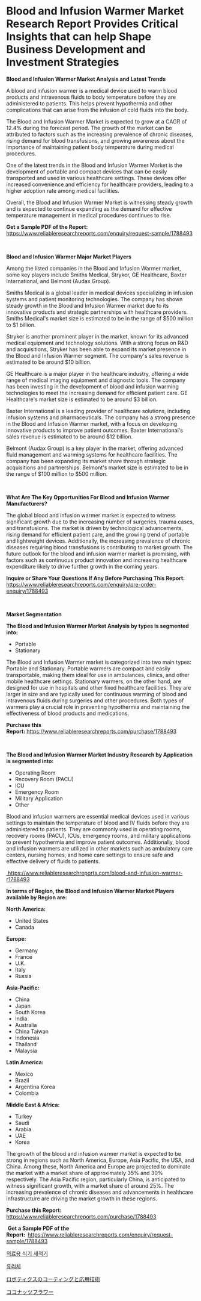 <p><h1>Blood and Infusion Warmer Market Research Report Provides Critical Insights that can help Shape Business Development and Investment Strategies</h1></p><p><strong>Blood and Infusion Warmer Market Analysis and Latest Trends</strong></p>
<p><p>A blood and infusion warmer is a medical device used to warm blood products and intravenous fluids to body temperature before they are administered to patients. This helps prevent hypothermia and other complications that can arise from the infusion of cold fluids into the body.</p><p>The Blood and Infusion Warmer Market is expected to grow at a CAGR of 12.4% during the forecast period. The growth of the market can be attributed to factors such as the increasing prevalence of chronic diseases, rising demand for blood transfusions, and growing awareness about the importance of maintaining patient body temperature during medical procedures.</p><p>One of the latest trends in the Blood and Infusion Warmer Market is the development of portable and compact devices that can be easily transported and used in various healthcare settings. These devices offer increased convenience and efficiency for healthcare providers, leading to a higher adoption rate among medical facilities.</p><p>Overall, the Blood and Infusion Warmer Market is witnessing steady growth and is expected to continue expanding as the demand for effective temperature management in medical procedures continues to rise.</p></p>
<p><strong>Get a Sample PDF of the Report:&nbsp;</strong> <a href="https://www.reliableresearchreports.com/enquiry/request-sample/1788493">https://www.reliableresearchreports.com/enquiry/request-sample/1788493</a></p>
<p>&nbsp;</p>
<p><strong>Blood and Infusion Warmer Major Market Players</strong></p>
<p><p>Among the listed companies in the Blood and Infusion Warmer market, some key players include Smiths Medical, Stryker, GE Healthcare, Baxter International, and Belmont (Audax Group).</p><p>Smiths Medical is a global leader in medical devices specializing in infusion systems and patient monitoring technologies. The company has shown steady growth in the Blood and Infusion Warmer market due to its innovative products and strategic partnerships with healthcare providers. Smiths Medical's market size is estimated to be in the range of $500 million to $1 billion.</p><p>Stryker is another prominent player in the market, known for its advanced medical equipment and technology solutions. With a strong focus on R&D and acquisitions, Stryker has been able to expand its market presence in the Blood and Infusion Warmer segment. The company's sales revenue is estimated to be around $10 billion.</p><p>GE Healthcare is a major player in the healthcare industry, offering a wide range of medical imaging equipment and diagnostic tools. The company has been investing in the development of blood and infusion warming technologies to meet the increasing demand for efficient patient care. GE Healthcare's market size is estimated to be around $3 billion.</p><p>Baxter International is a leading provider of healthcare solutions, including infusion systems and pharmaceuticals. The company has a strong presence in the Blood and Infusion Warmer market, with a focus on developing innovative products to improve patient outcomes. Baxter International's sales revenue is estimated to be around $12 billion.</p><p>Belmont (Audax Group) is a key player in the market, offering advanced fluid management and warming systems for healthcare facilities. The company has been expanding its market share through strategic acquisitions and partnerships. Belmont's market size is estimated to be in the range of $100 million to $500 million.</p></p>
<p>&nbsp;</p>
<p><strong>What Are The Key Opportunities For Blood and Infusion Warmer Manufacturers?</strong></p>
<p><p>The global blood and infusion warmer market is expected to witness significant growth due to the increasing number of surgeries, trauma cases, and transfusions. The market is driven by technological advancements, rising demand for efficient patient care, and the growing trend of portable and lightweight devices. Additionally, the increasing prevalence of chronic diseases requiring blood transfusions is contributing to market growth. The future outlook for the blood and infusion warmer market is promising, with factors such as continuous product innovation and increasing healthcare expenditure likely to drive further growth in the coming years.</p></p>
<p><strong>Inquire or Share Your Questions If Any Before Purchasing This Report:</strong> <a href="https://www.reliableresearchreports.com/enquiry/pre-order-enquiry/1788493">https://www.reliableresearchreports.com/enquiry/pre-order-enquiry/1788493</a></p>
<p>&nbsp;</p>
<p><strong>Market Segmentation</strong></p>
<p><strong>The Blood and Infusion Warmer Market Analysis by types is segmented into:</strong></p>
<p><ul><li>Portable</li><li>Stationary</li></ul></p>
<p><p>The Blood and Infusion Warmer market is categorized into two main types: Portable and Stationary. Portable warmers are compact and easily transportable, making them ideal for use in ambulances, clinics, and other mobile healthcare settings. Stationary warmers, on the other hand, are designed for use in hospitals and other fixed healthcare facilities. They are larger in size and are typically used for continuous warming of blood and intravenous fluids during surgeries and other procedures. Both types of warmers play a crucial role in preventing hypothermia and maintaining the effectiveness of blood products and medications.</p></p>
<p><strong>Purchase this Report:&nbsp;</strong><a href="https://www.reliableresearchreports.com/purchase/1788493">https://www.reliableresearchreports.com/purchase/1788493</a></p>
<p>&nbsp;</p>
<p><strong>The Blood and Infusion Warmer Market Industry Research by Application is segmented into:</strong></p>
<p><ul><li>Operating Room</li><li>Recovery Room (PACU)</li><li>ICU</li><li>Emergency Room</li><li>Military Application</li><li>Other</li></ul></p>
<p><p>Blood and infusion warmers are essential medical devices used in various settings to maintain the temperature of blood and IV fluids before they are administered to patients. They are commonly used in operating rooms, recovery rooms (PACU), ICUs, emergency rooms, and military applications to prevent hypothermia and improve patient outcomes. Additionally, blood and infusion warmers are utilized in other markets such as ambulatory care centers, nursing homes, and home care settings to ensure safe and effective delivery of fluids to patients.</p></p>
<p><a href="https://www.reliableresearchreports.com/blood-and-infusion-warmer-r1788493">&nbsp;https://www.reliableresearchreports.com/blood-and-infusion-warmer-r1788493</a></p>
<p><strong>In terms of Region, the Blood and Infusion Warmer Market Players available by Region are:</strong></p>
<p>
    <p> <strong> North America: </strong>
        <ul>
            <li>United States</li>
            <li>Canada</li>
        </ul>
        </p> 
    <p> <strong> Europe: </strong>
        <ul>
            <li>Germany</li>
            <li>France</li>
            <li>U.K.</li>
            <li>Italy</li>
            <li>Russia</li>
        </ul>
        </p> 
    <p> <strong> Asia-Pacific: </strong>
        <ul>
            <li>China</li>
            <li>Japan</li>
            <li>South Korea</li>
            <li>India</li>
            <li>Australia</li>
            <li>China Taiwan</li>
            <li>Indonesia</li>
            <li>Thailand</li>
            <li>Malaysia</li>
        </ul>
        </p> 
    <p> <strong> Latin America: </strong>
        <ul>
            <li>Mexico</li>
            <li>Brazil</li>
            <li>Argentina Korea</li>
            <li>Colombia</li>
        </ul>
        </p> 
    <p> <strong> Middle East & Africa: </strong>
        <ul>
            <li>Turkey</li>
            <li>Saudi</li>
            <li>Arabia</li>
            <li>UAE</li>
            <li>Korea</li>
        </ul>
    </p>
    </p>
<p><p>The growth of the blood and infusion warmer market is expected to be strong in regions such as North America, Europe, Asia Pacific, the USA, and China. Among these, North America and Europe are projected to dominate the market with a market share of approximately 35% and 30% respectively. The Asia Pacific region, particularly China, is anticipated to witness significant growth, with a market share of around 25%. The increasing prevalence of chronic diseases and advancements in healthcare infrastructure are driving the market growth in these regions.</p></p>
<p><strong>Purchase this Report: </strong><a href="https://www.reliableresearchreports.com/purchase/1788493">https://www.reliableresearchreports.com/purchase/1788493</a></p>
<p>&nbsp;<strong>Get a Sample PDF of the Report:&nbsp;&nbsp;</strong><a href="https://www.reliableresearchreports.com/enquiry/request-sample/1788493">https://www.reliableresearchreports.com/enquiry/request-sample/1788493</a></p>
<p><strong></strong></p>
<p><p><a href="https://github.com/shade463/Market-Research-Report-List-1/blob/main/446132943787.md">의료용 식기 세척기</a></p><p><a href="https://github.com/vss5505pa7z1p/Market-Research-Report-List-2/blob/main/652952043788.md">유리체</a></p><p><a href="https://github.com/MosesSpinka1914/Market-Research-Report-List-1/blob/main/926211649141.md">ロボティクスのコーティングと応用技術</a></p><p><a href="https://github.com/RudyBoyer2017/Market-Research-Report-List-1/blob/main/207403449142.md">ココナッツフラワー</a></p></p>